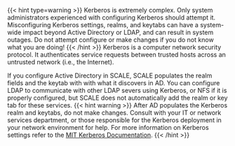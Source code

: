 ---
---

{{< hint type=warning >}}
Kerberos is extremely complex. Only system administrators experienced with configuring Kerberos should attempt it. 
Misconfiguring Kerberos settings, realms, and keytabs can have a system-wide impact beyond Active Directory or LDAP,  and can result in system outages.
Do not attempt configure or make changes if you do not know what you are doing!
{{< /hint >}}
Kerberos is a computer network security protocol. It authenticates service requests between trusted hosts across an untrusted network  (i.e., the Internet). 

If you configure Active Directory in SCALE, SCALE populates the realm fields and the keytab with with what it discovers in AD. 
You can configure LDAP to communicate with other LDAP severs using Kerberos, or NFS if it is properly configured, but SCALE does not automatically add the realm or key tab for these services.
{{< hint warning >}}
After AD populates the Kerberos realm and keytabs, do not make changes. Consult with your IT or network services department, or those responsible for the Kerberos deployment in your network environment for help. 
For more information on Kerberos settings refer to the [MIT Kerberos Documentation](https://web.mit.edu/kerberos/krb5-latest/doc/).
{{< /hint >}}